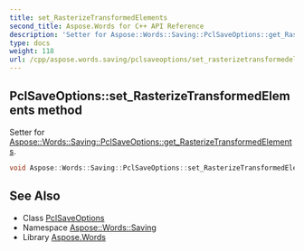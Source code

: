 ```yaml
---
title: set_RasterizeTransformedElements
second_title: Aspose.Words for C++ API Reference
description: 'Setter for Aspose::Words::Saving::PclSaveOptions::get_RasterizeTransformedElements.'
type: docs
weight: 118
url: /cpp/aspose.words.saving/pclsaveoptions/set_rasterizetransformedelements/
---
```

## PclSaveOptions::set_RasterizeTransformedElements method


Setter for [Aspose::Words::Saving::PclSaveOptions::get_RasterizeTransformedElements](../get_rasterizetransformedelements/).

```cpp
void Aspose::Words::Saving::PclSaveOptions::set_RasterizeTransformedElements(bool value)
```

## See Also

* Class [PclSaveOptions](../)
* Namespace [Aspose::Words::Saving](../../)
* Library [Aspose.Words](../../../)
